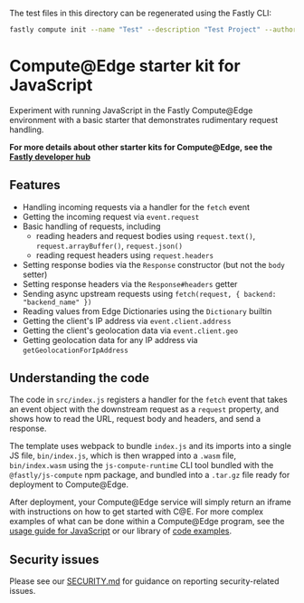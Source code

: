 The test files in this directory can be regenerated using the Fastly CLI:

```bash
fastly compute init --name "Test" --description "Test Project" --author "Lars Trieloff" --language "javascript"
```

# Compute@Edge starter kit for JavaScript

Experiment with running JavaScript in the Fastly Compute@Edge environment with a basic starter that demonstrates rudimentary request handling.

**For more details about other starter kits for Compute@Edge, see the [Fastly developer hub](https://developer.fastly.com/solutions/starters)**

## Features

* Handling incoming requests via a handler for the `fetch` event
* Getting the incoming request via `event.request`
* Basic handling of requests, including
  * reading headers and request bodies using `request.text()`, `request.arrayBuffer()`, `request.json()`
  * reading request headers using `request.headers`
* Setting response bodies via the `Response` constructor (but not the `body` setter)
* Setting response headers via the `Response#headers` getter
* Sending async upstream requests using `fetch(request, { backend: "backend_name" })`
* Reading values from Edge Dictionaries using the `Dictionary` builtin
* Getting the client's IP address via `event.client.address`
* Getting the client's geolocation data via `event.client.geo`
* Getting geolocation data for any IP address via `getGeolocationForIpAddress`

## Understanding the code

The code in `src/index.js` registers a handler for the `fetch` event that takes an event object with the downstream request as a `request` property, and shows how to read the URL, request body and headers, and send a response.

The template uses webpack to bundle `index.js` and its imports into a single JS file, `bin/index.js`, which is then wrapped into a `.wasm` file, `bin/index.wasm` using the `js-compute-runtime` CLI tool bundled with the `@fastly/js-compute` npm package, and bundled into a `.tar.gz` file ready for deployment to Compute@Edge.

After deployment, your Compute@Edge service will simply return an iframe with instructions on how to get started with C@E. For more complex examples of what can be done within a Compute@Edge program, see the [usage guide for JavaScript](https://developer.fastly.com/learning/compute/javascript) or our library of [code examples](https://developer.fastly.com/solutions/examples).

## Security issues

Please see our [SECURITY.md](SECURITY.md) for guidance on reporting security-related issues.
